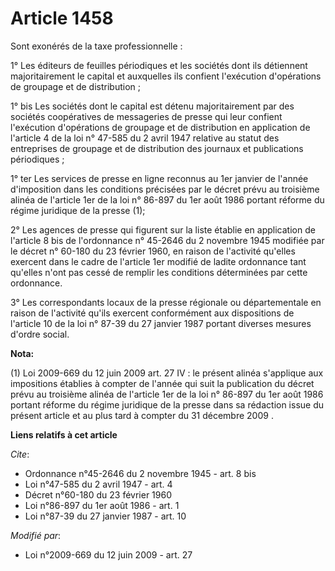 # Article 1458

Sont exonérés de la taxe professionnelle :

1° Les éditeurs de feuilles périodiques et les sociétés dont ils détiennent majoritairement le capital et auxquelles ils
confient l'exécution d'opérations de groupage et de distribution ;

1° bis Les sociétés dont le capital est détenu majoritairement par des sociétés coopératives de messageries de presse qui
leur confient l'exécution d'opérations de groupage et de distribution en application de l'article 4 de la loi n° 47-585 du 2
avril 1947 relative au statut des entreprises de groupage et de distribution des journaux et publications périodiques ;

1° ter Les services de presse en ligne reconnus au 1er janvier de l'année d'imposition dans les conditions précisées par le
décret prévu au troisième alinéa de l'article 1er de la loi n° 86-897 du 1er août 1986 portant réforme du régime juridique de
la presse (1);

2° Les agences de presse qui figurent sur la liste établie en application de l'article 8 bis de l'ordonnance n° 45-2646 du 2
novembre 1945 modifiée par le décret n° 60-180 du 23 février 1960, en raison de l'activité qu'elles exercent dans le cadre de
l'article 1er modifié de ladite ordonnance tant qu'elles n'ont pas cessé de remplir les conditions déterminées par cette
ordonnance.

3° Les correspondants locaux de la presse régionale ou départementale en raison de l'activité qu'ils exercent conformément
aux dispositions de l'article 10 de la loi n° 87-39 du 27 janvier 1987 portant diverses mesures d'ordre social.

**Nota:**

(1) Loi 2009-669 du 12 juin 2009 art. 27 IV : le présent alinéa s'applique aux impositions établies à compter de l'année qui
suit la  publication du décret prévu au troisième alinéa de l'article 1er  de la loi n° 86-897 du 1er août 1986 portant
réforme du régime juridique de la  presse dans sa rédaction issue du présent article et au  plus tard à compter du 31
décembre 2009
.

**Liens relatifs à cet article**

_Cite_:

  - Ordonnance n°45-2646 du 2 novembre 1945 - art. 8 bis
  - Loi n°47-585 du 2 avril 1947 - art. 4
  - Décret n°60-180 du 23 février 1960
  - Loi n°86-897 du 1er août 1986 - art. 1
  - Loi n°87-39 du 27 janvier 1987 - art. 10

_Modifié par_:

  - Loi n°2009-669 du 12 juin 2009 - art. 27
